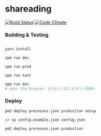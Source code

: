 # shareading

[![Build Status](https://travis-ci.org/GeekPark/shareading.svg?branch=master)](https://travis-ci.org/GeekPark/shareading)
[![Code Climate](https://codeclimate.com/github/GeekPark/shareading/badges/gpa.svg)](https://codeclimate.com/github/GeekPark/shareading)

### Building & Testing

``` bash

yarn install

npm run dev

npm run prod

npm run test

npm run doc
# open the browser: http://127.0.0.1:3000

```

### Deploy
``` bash
pm2 deploy processes.json production setup

// cp config.example.json config.json

pm2 deploy processes.json production
```
